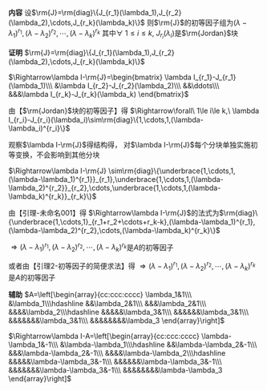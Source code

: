 **内容**
设$\rm{J}=\rm{diag}\{J_{r_1}(\lambda_1),J_{r_2}(\lambda_2),\cdots,J_{r_k}(\lambda_k)\}$
则$\rm{J}$的初等因子组为$(\lambda-\lambda_1)^{r_1}, (\lambda-\lambda_2)^{r_2}, \cdots, (\lambda-\lambda_k)^{r_k}$
其中$\forall\ 1\le i\le k,\ J_{r_i}(\lambda_i)$是$\rm{Jordan}$块

**证明**
$\rm{J}=\rm{diag}\{J_{r_1}(\lambda_1),J_{r_2}(\lambda_2),\cdots,J_{r_k}(\lambda_k)\}$

$\Rightarrow\lambda I-\rm{J}=\begin{bmatrix}
\lambda I_{r_1}-J_{r_1}(\lambda_1)\\\ 
&\lambda I_{r_2}-J_{r_2}(\lambda_2)\\\
&&\ddots\\\ 
&&&\lambda I_{r_k}-J_{r_k}(\lambda_k)
\end{bmatrix}$

由【$\rm{Jordan}$块的初等因子】得
$\Rightarrow\forall\ 1\le i\le k,\ \lambda I_{r_i}-J_{r_i}(\lambda_i)\sim\rm{diag}\{1,\cdots,1,(\lambda-\lambda_i)^{r_i}\}$

观察$\lambda I-\rm{J}$得结构得，
对$\lambda I-\rm{J}$每个分块单独实施初等变换，不会影响到其他分块

$\Rightarrow\lambda I-\rm{J}
\sim\rm{diag}\{\underbrace{1,\cdots,1,(\lambda-\lambda_1)^{r_1}}_{r_1},\underbrace{1,\cdots,1,(\lambda-\lambda_2)^{r_2}}_{r_2},\cdots,\underbrace{1,\cdots,1,(\lambda-\lambda_k)^{r_k}}_{r_k}\}$

由【引理-未命名001】得
$\Rightarrow\lambda I-\rm{J}$的法式为$\rm{diag}\{\underbrace{1,\cdots,1}_{r_1+r_2+\cdots+r_k-k},(\lambda-\lambda_1)^{r_1},(\lambda-\lambda_2)^{r_2},\cdots,(\lambda-\lambda_k)^{r_k}\}$

$\Rightarrow (\lambda-\lambda_1)^{r_1},(\lambda-\lambda_2)^{r_2},\cdots,(\lambda-\lambda_k)^{r_k}$是$A$的初等因子

或者由【引理2-初等因子的简便求法】得
$\Rightarrow (\lambda-\lambda_1)^{r_1},(\lambda-\lambda_2)^{r_2},\cdots,(\lambda-\lambda_k)^{r_k}$是$A$的初等因子

**辅助**
$A=\left[\begin{array}{cc:ccc:cccc}
\lambda_1&1\\\
&\lambda_1\\\hdashline
&&\lambda_2&1\\\
&&&\lambda_2&1\\\
&&&&\lambda_2\\\hdashline
&&&&&\lambda_3&1\\\
&&&&&&\lambda_3&1\\\
&&&&&&&\lambda_3&1\\\
&&&&&&&&\lambda_3
\end{array}\right]$

$\Rightarrow\lambda I-A=\left[\begin{array}{cc:ccc:cccc}
\lambda-\lambda_1&-1\\\
&\lambda-\lambda_1\\\hdashline
&&\lambda-\lambda_2&-1\\\
&&&\lambda-\lambda_2&-1\\\
&&&&\lambda-\lambda_2\\\hdashline
&&&&&\lambda-\lambda_3&-1\\\
&&&&&&\lambda-\lambda_3&-1\\\
&&&&&&&\lambda-\lambda_3&-1\\\
&&&&&&&&\lambda-\lambda_3
\end{array}\right]$
